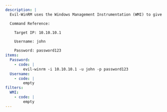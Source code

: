 ```yaml
---
description: |
  Evil-WinRM uses the Windows Management Instrumentation (WMI) to give you an interactive shell on the Windows host.

  Command Reference:

  	Target IP: 10.10.10.1

  	Username: john

  	Password: password123
items:
  Password:
    - code: |
        evil-winrm -i 10.10.10.1 -u john -p password123
  Username:
    - code: |
        empty
filters:
  WMI:
    - code: |
        empty
---
```

